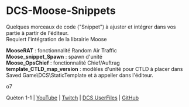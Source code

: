 # DCS-Moose-Snippets

Quelques morceaux de code ("Snippet") à ajuster et intégrer dans vos partie à partir de l'éditeur.  
Requiert l'intégration de la librairie Moose  

**MooseRAT** : fonctionnalité Random Air Traffic  
**Moose_snippet_Spawn** : spawn d'unité  
**Moose_OpsChief** : fonctionnalité Chief/Auftrag  
**template_CTLD_map_version** : modèles d'unité pour CTLD à placer dans Saved Game\DCS\StaticTemplate et à appeller dans l'éditeur.  

o7  

Quéton 1-1 | [YouTube](https://www.youtube.com/channel/UCkYOYKrKMwCV-3yASP9gf8Q) | [Twitch](https://www.twitch.tv/queton11) | [DCS UserFiles](https://www.digitalcombatsimulator.com/fr/files/filter/user-is-TheJGi/apply/) | [GitHub](https://github.com/Queton1-1)
